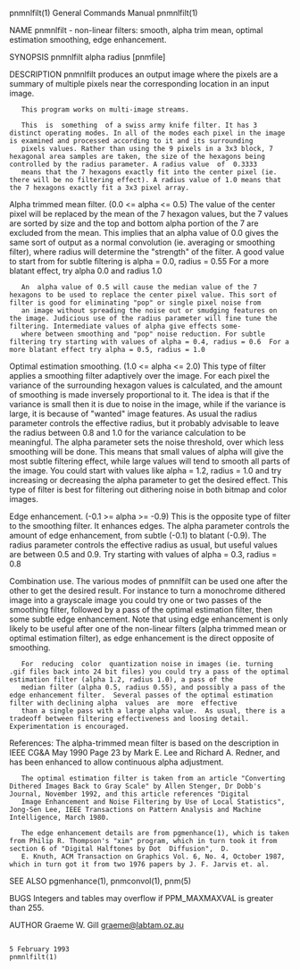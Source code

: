 pnmnlfilt(1)                                                                            General Commands Manual                                                                           pnmnlfilt(1)

NAME
       pnmnlfilt - non-linear filters: smooth, alpha trim mean, optimal estimation smoothing, edge enhancement.

SYNOPSIS
       pnmnlfilt alpha radius [pnmfile]

DESCRIPTION
       pnmnlfilt produces an output image where the pixels are a summary of multiple pixels near the corresponding location in an input image.

       This program works on multi-image streams.

       This  is  something  of a swiss army knife filter. It has 3 distinct operating modes. In all of the modes each pixel in the image is examined and processed according to it and its surrounding
       pixels values. Rather than using the 9 pixels in a 3x3 block, 7 hexagonal area samples are taken, the size of the hexagons being controlled by the radius parameter. A radius value  of  0.3333
       means that the 7 hexagons exactly fit into the center pixel (ie.  there will be no filtering effect). A radius value of 1.0 means that the 7 hexagons exactly fit a 3x3 pixel array.

Alpha trimmed mean filter.    (0.0 <= alpha <= 0.5)
       The  value  of  the  center pixel will be replaced by the mean of the 7 hexagon values, but the 7 values are sorted by size and the top and bottom alpha portion of the 7 are excluded from the
       mean.  This implies that an alpha value of 0.0 gives the same sort of output as a normal convolution (ie. averaging or smoothing filter), where radius will determine  the  "strength"  of  the
       filter. A good value to start from for subtle filtering is alpha = 0.0, radius = 0.55 For a more blatant effect, try alpha 0.0 and radius 1.0

       An  alpha value of 0.5 will cause the median value of the 7 hexagons to be used to replace the center pixel value. This sort of filter is good for eliminating "pop" or single pixel noise from
       an image without spreading the noise out or smudging features on the image. Judicious use of the radius parameter will fine tune the filtering. Intermediate values of alpha give effects some‐
       where between smoothing and "pop" noise reduction. For subtle filtering try starting with values of alpha = 0.4, radius = 0.6  For a more blatant effect try alpha = 0.5, radius = 1.0

Optimal estimation smoothing. (1.0 <= alpha <= 2.0)
       This  type  of  filter  applies a smoothing filter adaptively over the image.  For each pixel the variance of the surrounding hexagon values is calculated, and the amount of smoothing is made
       inversely proportional to it. The idea is that if the variance is small then it is due to noise in the image, while if the variance is large, it is because  of  "wanted"  image  features.  As
       usual the radius parameter controls the effective radius, but it probably advisable to leave the radius between 0.8 and 1.0 for the variance calculation to be meaningful.  The alpha parameter
       sets the noise threshold, over which less smoothing will be done.  This means that small values of alpha will give the most subtle filtering effect, while large values will tend to smooth all
       parts  of the image. You could start with values like alpha = 1.2, radius = 1.0 and try increasing or decreasing the alpha parameter to get the desired effect. This type of filter is best for
       filtering out dithering noise in both bitmap and color images.

Edge enhancement. (-0.1 >= alpha >= -0.9)
       This is the opposite type of filter to the smoothing filter. It enhances edges. The alpha parameter controls the amount of edge enhancement, from subtle (-0.1) to blatant (-0.9).  The  radius
       parameter controls the effective radius as usual, but useful values are between 0.5 and 0.9. Try starting with values of alpha = 0.3, radius = 0.8

Combination use.
       The  various  modes  of  pnmnlfilt  can be used one after the other to get the desired result. For instance to turn a monochrome dithered image into a grayscale image you could try one or two
       passes of the smoothing filter, followed by a pass of the optimal estimation filter, then some subtle edge enhancement. Note that using edge enhancement is only likely to be useful after  one
       of the non-linear filters (alpha trimmed mean or optimal estimation filter), as edge enhancement is the direct opposite of smoothing.

       For  reducing  color  quantization noise in images (ie. turning .gif files back into 24 bit files) you could try a pass of the optimal estimation filter (alpha 1.2, radius 1.0), a pass of the
       median filter (alpha 0.5, radius 0.55), and possibly a pass of the edge enhancement filter.  Several passes of the optimal estimation filter with declining alpha  values  are  more  effective
       than a single pass with a large alpha value.  As usual, there is a tradeoff between filtering effectiveness and loosing detail. Experimentation is encouraged.

References:
       The alpha-trimmed mean filter is based on the description in IEEE CG&A May 1990 Page 23 by Mark E. Lee and Richard A. Redner, and has been enhanced to allow continuous alpha adjustment.

       The optimal estimation filter is taken from an article "Converting Dithered Images Back to Gray Scale" by Allen Stenger, Dr Dobb's Journal, November 1992, and this article references "Digital
       Image Enhancement and Noise Filtering by Use of Local Statistics", Jong-Sen Lee, IEEE Transactions on Pattern Analysis and Machine Intelligence, March 1980.

       The edge enhancement details are from pgmenhance(1), which is taken from Philip R. Thompson's "xim" program, which in turn took it from section 6 of "Digital Halftones by Dot  Diffusion",  D.
       E. Knuth, ACM Transaction on Graphics Vol. 6, No. 4, October 1987, which in turn got it from two 1976 papers by J. F. Jarvis et. al.

SEE ALSO
       pgmenhance(1), pnmconvol(1), pnm(5)

BUGS
       Integers and tables may overflow if PPM_MAXMAXVAL is greater than 255.

AUTHOR
       Graeme W. Gill    graeme@labtam.oz.au

                                                                                            5 February 1993                                                                               pnmnlfilt(1)
